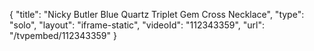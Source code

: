 {
    "title": "Nicky Butler  Blue Quartz Triplet   Gem Cross Necklace",
    "type": "solo",
    "layout": "iframe-static",
    "videoId": "112343359",
    "url": "\/tvpembed\/112343359"
}